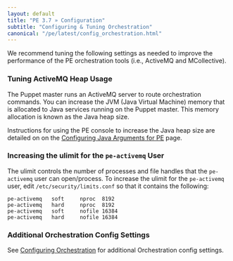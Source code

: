 ```yaml
---
layout: default
title: "PE 3.7 » Configuration"
subtitle: "Configuring & Tuning Orchestration"
canonical: "/pe/latest/config_orchestration.html"
---
```


We recommend tuning the following settings as needed to improve the performance of the PE orchestration tools (i.e., ActiveMQ and MCollective). 

### Tuning ActiveMQ Heap Usage

The Puppet master runs an ActiveMQ server to route orchestration commands. You can increase the JVM (Java Virtual Machine) memory that is allocated to Java services running on the Puppet master. This memory allocation is known as the Java heap size.

Instructions for using the PE console to increase the Java heap size are detailed on on the [Configuring Java Arguments for PE](./config_java_args.html#pe-puppet-server-service) page. 


### Increasing the ulimit for the `pe-activemq` User

The ulimit controls the number of processes and file handles that the `pe-activemq` user can open/process. To increase the ulimit for the `pe-activemq` user, edit `/etc/security/limits.conf` so that it contains the following: 

    pe-activemq   soft     nproc  8192
    pe-activemq   hard     nproc  8192
    pe-activemq   soft     nofile 16384
    pe-activemq   hard     nofile 16384  
    
### Additional Orchestration Config Settings

See [Configuring Orchestration](./orchestration_config.html) for additional Orchestration config settings. 